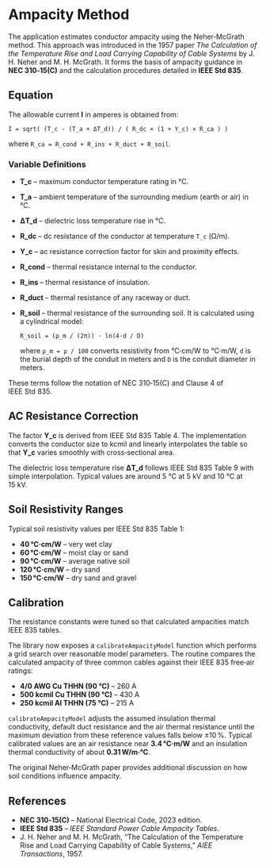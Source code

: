 # Ampacity Method

The application estimates conductor ampacity using the Neher‑McGrath method. This approach was introduced in the 1957 paper *The Calculation of the Temperature Rise and Load Carrying Capability of Cable Systems* by J. H. Neher and M. H. McGrath. It forms the basis of ampacity guidance in **NEC 310‑15(C)** and the calculation procedures detailed in **IEEE Std 835**.

## Equation

The allowable current **I** in amperes is obtained from:

```
I = sqrt( (T_c - (T_a + ΔT_d)) / ( R_dc × (1 + Y_c) × R_ca ) )
```

where `R_ca = R_cond + R_ins + R_duct + R_soil`.

### Variable Definitions

- **T_c** – maximum conductor temperature rating in °C.
- **T_a** – ambient temperature of the surrounding medium (earth or air) in °C.
- **ΔT_d** – dielectric loss temperature rise in °C.
- **R_dc** – dc resistance of the conductor at temperature `T_c` (Ω/m).
- **Y_c** – ac resistance correction factor for skin and proximity effects.
- **R_cond** – thermal resistance internal to the conductor.
- **R_ins** – thermal resistance of insulation.
- **R_duct** – thermal resistance of any raceway or duct.
- **R_soil** – thermal resistance of the surrounding soil. It is calculated using
  a cylindrical model:

  `R_soil = (ρ_m / (2π)) · ln(4·d / D)`

  where `ρ_m = ρ / 100` converts resistivity from °C·cm/W to °C·m/W,
  `d` is the burial depth of the conduit in meters and `D` is the conduit
  diameter in meters.

These terms follow the notation of NEC 310‑15(C) and Clause 4 of IEEE Std 835.

## AC Resistance Correction

The factor **Y_c** is derived from IEEE Std 835 Table 4. The implementation
converts the conductor size to kcmil and linearly interpolates the table so
that **Y_c** varies smoothly with cross‑sectional area.

The dielectric loss temperature rise **ΔT_d** follows IEEE Std 835 Table 9 with
simple interpolation. Typical values are around 5 °C at 5 kV and 10 °C at
15 kV.

## Soil Resistivity Ranges

Typical soil resistivity values per IEEE Std 835 Table 1:

- **40 °C·cm/W** – very wet clay
- **60 °C·cm/W** – moist clay or sand
- **90 °C·cm/W** – average native soil
- **120 °C·cm/W** – dry sand
- **150 °C·cm/W** – dry sand and gravel

## Calibration

The resistance constants were tuned so that calculated ampacities match IEEE 835 tables.

The library now exposes a `calibrateAmpacityModel` function which performs a grid
search over reasonable model parameters. The routine compares the calculated
ampacity of three common cables against their IEEE 835 free‑air ratings:

- **4/0 AWG Cu THHN (90 °C)** – 260 A
- **500 kcmil Cu THHN (90 °C)** – 430 A
- **250 kcmil Al THHN (75 °C)** – 215 A

`calibrateAmpacityModel` adjusts the assumed insulation thermal conductivity,
default duct resistance and the air thermal resistance until the maximum
deviation from these reference values falls below ±10 %. Typical calibrated
values are an air resistance near **3.4 °C·m/W** and an insulation thermal
conductivity of about **0.31 W/m·°C**.

The original Neher‑McGrath paper provides additional discussion on how soil conditions influence ampacity.

## References

- **NEC 310‑15(C)** – National Electrical Code, 2023 edition.
- **IEEE Std 835** – *IEEE Standard Power Cable Ampacity Tables*.
- J. H. Neher and M. H. McGrath, “The Calculation of the Temperature Rise and Load Carrying Capability of Cable Systems,” *AIEE Transactions*, 1957.
